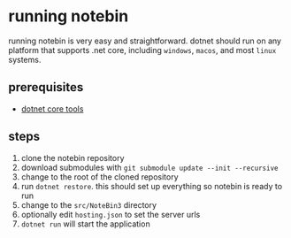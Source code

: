 
# running notebin

running notebin is very easy and straightforward.
dotnet should run on any platform that supports .net core,
including `windows`, `macos`, and most `linux` systems.

## prerequisites

- [dotnet core tools](https://dot.net)

## steps

1. clone the notebin repository
1. download submodules with `git submodule update --init --recursive`
1. change to the root of the cloned repository
1. run `dotnet restore`. this should set up everything so notebin is ready to run
1. change to the `src/NoteBin3` directory
1. optionally edit `hosting.json` to set the server urls
1. `dotnet run` will start the application